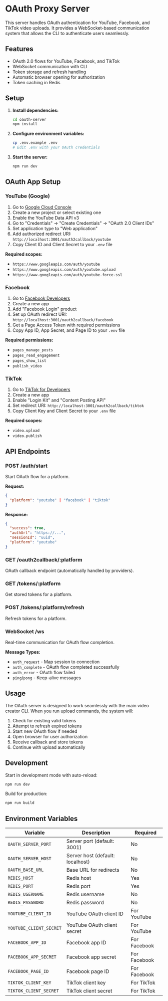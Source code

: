 # OAuth Proxy Server

This server handles OAuth authentication for YouTube, Facebook, and TikTok video uploads. It provides a WebSocket-based communication system that allows the CLI to authenticate users seamlessly.

## Features

- OAuth 2.0 flows for YouTube, Facebook, and TikTok
- WebSocket communication with CLI
- Token storage and refresh handling
- Automatic browser opening for authorization
- Token caching in Redis

## Setup

1. **Install dependencies:**
   ```bash
   cd oauth-server
   npm install
   ```

2. **Configure environment variables:**
   ```bash
   cp .env.example .env
   # Edit .env with your OAuth credentials
   ```

3. **Start the server:**
   ```bash
   npm run dev
   ```

## OAuth App Setup

### YouTube (Google)

1. Go to [Google Cloud Console](https://console.cloud.google.com/)
2. Create a new project or select existing one
3. Enable the YouTube Data API v3
4. Go to "Credentials" → "Create Credentials" → "OAuth 2.0 Client IDs"
5. Set application type to "Web application"
6. Add authorized redirect URI: `http://localhost:3001/oauth2callback/youtube`
7. Copy Client ID and Client Secret to your `.env` file

**Required scopes:**
- `https://www.googleapis.com/auth/youtube`
- `https://www.googleapis.com/auth/youtube.upload`
- `https://www.googleapis.com/auth/youtube.force-ssl`

### Facebook

1. Go to [Facebook Developers](https://developers.facebook.com/)
2. Create a new app
3. Add "Facebook Login" product
4. Set up OAuth redirect URI: `http://localhost:3001/oauth2callback/facebook`
5. Get a Page Access Token with required permissions
6. Copy App ID, App Secret, and Page ID to your `.env` file

**Required permissions:**
- `pages_manage_posts`
- `pages_read_engagement`
- `pages_show_list`
- `publish_video`

### TikTok

1. Go to [TikTok for Developers](https://developers.tiktok.com/)
2. Create a new app
3. Enable "Login Kit" and "Content Posting API"
4. Set redirect URI: `http://localhost:3001/oauth2callback/tiktok`
5. Copy Client Key and Client Secret to your `.env` file

**Required scopes:**
- `video.upload`
- `video.publish`

## API Endpoints

### POST /auth/start
Start OAuth flow for a platform.

**Request:**
```json
{
  "platform": "youtube" | "facebook" | "tiktok"
}
```

**Response:**
```json
{
  "success": true,
  "authUrl": "https://...",
  "sessionId": "uuid",
  "platform": "youtube"
}
```

### GET /oauth2callback/:platform
OAuth callback endpoint (automatically handled by providers).

### GET /tokens/:platform
Get stored tokens for a platform.

### POST /tokens/:platform/refresh
Refresh tokens for a platform.

### WebSocket /ws
Real-time communication for OAuth flow completion.

**Message Types:**
- `auth_request` - Map session to connection
- `auth_complete` - OAuth flow completed successfully
- `auth_error` - OAuth flow failed
- `ping`/`pong` - Keep-alive messages

## Usage

The OAuth server is designed to work seamlessly with the main video creator CLI. When you run upload commands, the system will:

1. Check for existing valid tokens
2. Attempt to refresh expired tokens
3. Start new OAuth flow if needed
4. Open browser for user authorization
5. Receive callback and store tokens
6. Continue with upload automatically

## Development

Start in development mode with auto-reload:
```bash
npm run dev
```

Build for production:
```bash
npm run build
```

## Environment Variables

| Variable | Description | Required |
|----------|-------------|----------|
| `OAUTH_SERVER_PORT` | Server port (default: 3001) | No |
| `OAUTH_SERVER_HOST` | Server host (default: localhost) | No |
| `OAUTH_BASE_URL` | Base URL for redirects | No |
| `REDIS_HOST` | Redis host | Yes |
| `REDIS_PORT` | Redis port | Yes |
| `REDIS_USERNAME` | Redis username | No |
| `REDIS_PASSWORD` | Redis password | No |
| `YOUTUBE_CLIENT_ID` | YouTube OAuth client ID | For YouTube |
| `YOUTUBE_CLIENT_SECRET` | YouTube OAuth client secret | For YouTube |
| `FACEBOOK_APP_ID` | Facebook app ID | For Facebook |
| `FACEBOOK_APP_SECRET` | Facebook app secret | For Facebook |
| `FACEBOOK_PAGE_ID` | Facebook page ID | For Facebook |
| `TIKTOK_CLIENT_KEY` | TikTok client key | For TikTok |
| `TIKTOK_CLIENT_SECRET` | TikTok client secret | For TikTok |
